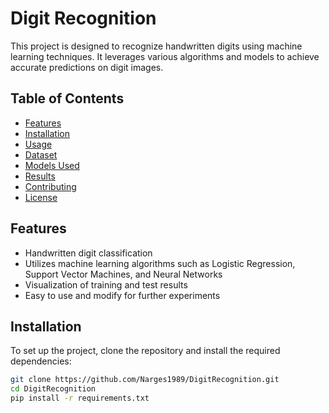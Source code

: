 # Digit Recognition

This project is designed to recognize handwritten digits using machine learning techniques. It leverages various algorithms and models to achieve accurate predictions on digit images.

## Table of Contents

- [Features](#features)
- [Installation](#installation)
- [Usage](#usage)
- [Dataset](#dataset)
- [Models Used](#models-used)
- [Results](#results)
- [Contributing](#contributing)
- [License](#license)

## Features

- Handwritten digit classification
- Utilizes machine learning algorithms such as Logistic Regression, Support Vector Machines, and Neural Networks
- Visualization of training and test results
- Easy to use and modify for further experiments

## Installation

To set up the project, clone the repository and install the required dependencies:

```bash
git clone https://github.com/Narges1989/DigitRecognition.git
cd DigitRecognition
pip install -r requirements.txt
